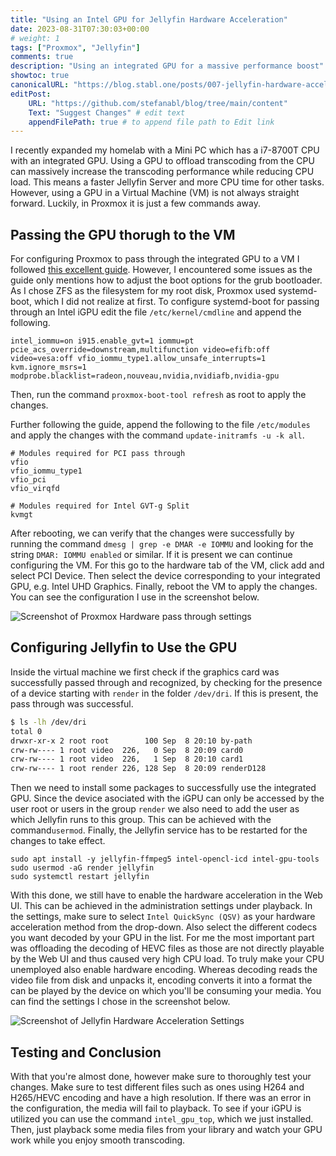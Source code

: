 ```yaml
---
title: "Using an Intel GPU for Jellyfin Hardware Acceleration"
date: 2023-08-31T07:30:03+00:00
# weight: 1
tags: ["Proxmox", "Jellyfin"]
comments: true 
description: "Using an integrated GPU for a massive performance boost"
showtoc: true
canonicalURL: "https://blog.stabl.one/posts/007-jellyfin-hardware-acceleration/"
editPost:
    URL: "https://github.com/stefanabl/blog/tree/main/content"
    Text: "Suggest Changes" # edit text
    appendFilePath: true # to append file path to Edit link
---
```

I recently expanded my homelab with a Mini PC which has a i7-8700T CPU with an integrated GPU.
Using a GPU to offload transcoding from the CPU can massively increase the transcoding performance while reducing CPU load.
This means a faster Jellyfin Server and more CPU time for other tasks.
However, using a GPU in a Virtual Machine (VM) is not always straight forward.
Luckily, in Proxmox it is just a few commands away.

## Passing the GPU thorugh to the VM

For configuring Proxmox to pass through the integrated GPU to a VM I followed [this excellent guide](https://3os.org/infrastructure/proxmox/gpu-passthrough/igpu-split-passthrough/).
However, I encountered some issues as the guide only mentions how to adjust the boot options for the grub bootloader.
As I chose ZFS as the filesystem for my root disk, Proxmox used systemd-boot, which I did not realize at first.
To configure systemd-boot for passing through an Intel iGPU edit the file `/etc/kernel/cmdline` and append the following.
```
intel_iommu=on i915.enable_gvt=1 iommu=pt pcie_acs_override=downstream,multifunction video=efifb:off video=vesa:off vfio_iommu_type1.allow_unsafe_interrupts=1 kvm.ignore_msrs=1 modprobe.blacklist=radeon,nouveau,nvidia,nvidiafb,nvidia-gpu
```
Then, run the command `proxmox-boot-tool refresh` as root to apply the changes.

Further following the guide, append the following to the file `/etc/modules` and apply the changes with the command `update-initramfs -u -k all`.
```
# Modules required for PCI pass through
vfio
vfio_iommu_type1
vfio_pci
vfio_virqfd

# Modules required for Intel GVT-g Split
kvmgt
```

After rebooting, we can verify that the changes were successfully by running the command `dmesg | grep -e DMAR -e IOMMU` and looking for the string `DMAR: IOMMU enabled` or similar.
If it is present we can continue configuring the VM.
For this go to the hardware tab of the VM, click add and select PCI Device.
Then select the device corresponding to your integrated GPU, e.g. Intel UHD Graphics.
Finally, reboot the VM to apply the changes.
You can see the configuration I use in the screenshot below.

![Screenshot of Proxmox Hardware pass through settings](../../posts/007-jellyfin-hardware-acceleration/proxmox-settings.png)


## Configuring Jellyfin to Use the GPU

Inside the virtual machine we first check if the graphics card was successfully passed through and recognized, by checking for the presence of a device starting with `render` in the folder `/dev/dri`.
If this is present, the pass through was successful.

```sh
$ ls -lh /dev/dri
total 0
drwxr-xr-x 2 root root        100 Sep  8 20:10 by-path
crw-rw---- 1 root video  226,   0 Sep  8 20:09 card0
crw-rw---- 1 root video  226,   1 Sep  8 20:10 card1
crw-rw---- 1 root render 226, 128 Sep  8 20:09 renderD128
```


Then we need to install some packages to successfully use the integrated GPU.
Since the device asociated with the iGPU can only be accessed by the user root or users in the group `render` we also need to add the user as which Jellyfin runs to this group.
This can be achieved with the command`usermod`.
Finally, the Jellyfin service has to be restarted for the changes to take effect.

```shell
sudo apt install -y jellyfin-ffmpeg5 intel-opencl-icd intel-gpu-tools
sudo usermod -aG render jellyfin
sudo systemctl restart jellyfin
```

With this done, we still have to enable the hardware acceleration in the Web UI.
This can be achieved in the administration settings under playback.
In the settings, make sure to select `Intel QuickSync (QSV)` as your hardware acceleration method from the drop-down.
Also select the different codecs you want decoded by your GPU in the list.
For me the most important part was offloading the decoding of HEVC files as those are not directly playable by the Web UI and thus caused very high CPU load.
To truly make your CPU unemployed also enable hardware encoding.
Whereas decoding reads the video file from disk and unpacks it, encoding converts it into a format the can be played by the device on which you'll be consuming your media. You can find the settings I chose in the screenshot below.

![Screenshot of Jellyfin Hardware Acceleration Settings](../../posts/007-jellyfin-hardware-acceleration/jellyfin-settings.png)

## Testing and Conclusion

With that you're almost done, however make sure to thoroughly test your changes.
Make sure to test different files such as ones using H264 and H265/HEVC encoding and have a high resolution.
If there was an error in the configuration, the media will fail to playback.
To see if your iGPU is utilized you can use the command `intel_gpu_top`, which we just installed.
Then, just playback some media files from your library and watch your GPU work while you enjoy smooth transcoding.